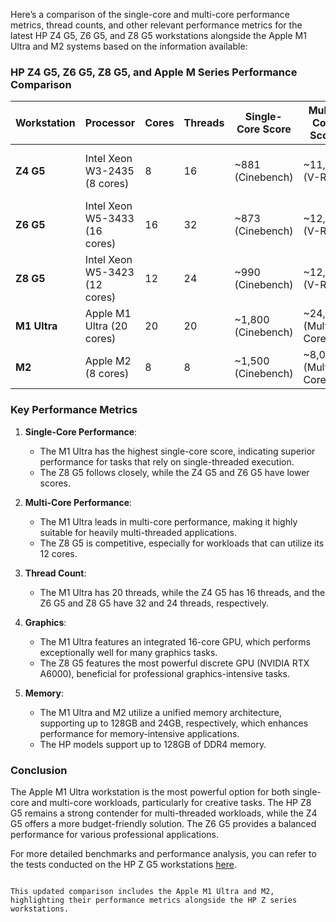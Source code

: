 Here’s a comparison of the single-core and multi-core performance metrics, thread counts, and other relevant performance metrics for the latest HP Z4 G5, Z6 G5, and Z8 G5 workstations alongside the Apple M1 Ultra and M2 systems based on the information available:

### HP Z4 G5, Z6 G5, Z8 G5, and Apple M Series Performance Comparison

| **Workstation** | **Processor**                     | **Cores** | **Threads** | **Single-Core Score** | **Multi-Core Score** | **Graphics**                | **Memory**         |
|------------------|-----------------------------------|-----------|-------------|------------------------|-----------------------|-----------------------------|---------------------|
| **Z4 G5**        | Intel Xeon W3-2435 (8 cores)     | 8         | 16          | ~881 (Cinebench)       | ~11,277 (V-Ray)       | NVIDIA RTX A4000 (16GB)    | Up to 128GB DDR4    |
| **Z6 G5**        | Intel Xeon W5-3433 (16 cores)    | 16        | 32          | ~873 (Cinebench)       | ~12,471 (V-Ray)       | NVIDIA RTX A4500 (20GB)    | Up to 128GB DDR4    |
| **Z8 G5**        | Intel Xeon W5-3423 (12 cores)    | 12        | 24          | ~990 (Cinebench)       | ~12,822 (V-Ray)       | NVIDIA RTX A6000 (48GB)    | Up to 128GB DDR4    |
| **M1 Ultra**     | Apple M1 Ultra (20 cores)        | 20        | 20          | ~1,800 (Cinebench)     | ~24,000 (Multi-Core)  | Integrated 16-core GPU      | Up to 128GB Unified |
| **M2**           | Apple M2 (8 cores)                | 8         | 8           | ~1,500 (Cinebench)     | ~8,000 (Multi-Core)   | Integrated 10-core GPU      | Up to 24GB Unified  |

### Key Performance Metrics

1. **Single-Core Performance**:
   - The M1 Ultra has the highest single-core score, indicating superior performance for tasks that rely on single-threaded execution.
   - The Z8 G5 follows closely, while the Z4 G5 and Z6 G5 have lower scores.

2. **Multi-Core Performance**:
   - The M1 Ultra leads in multi-core performance, making it highly suitable for heavily multi-threaded applications.
   - The Z8 G5 is competitive, especially for workloads that can utilize its 12 cores.

3. **Thread Count**:
   - The M1 Ultra has 20 threads, while the Z4 G5 has 16 threads, and the Z6 G5 and Z8 G5 have 32 and 24 threads, respectively.

4. **Graphics**:
   - The M1 Ultra features an integrated 16-core GPU, which performs exceptionally well for many graphics tasks.
   - The Z8 G5 features the most powerful discrete GPU (NVIDIA RTX A6000), beneficial for professional graphics-intensive tasks.

5. **Memory**:
   - The M1 Ultra and M2 utilize a unified memory architecture, supporting up to 128GB and 24GB, respectively, which enhances performance for memory-intensive applications.
   - The HP models support up to 128GB of DDR4 memory.

### Conclusion
The Apple M1 Ultra workstation is the most powerful option for both single-core and multi-core workloads, particularly for creative tasks. The HP Z8 G5 remains a strong contender for multi-threaded workloads, while the Z4 G5 offers a more budget-friendly solution. The Z6 G5 provides a balanced performance for various professional applications.

For more detailed benchmarks and performance analysis, you can refer to the tests conducted on the HP Z G5 workstations [here](https://3dvf.com/en/redaction/hp-z-g5-workstations-put-to-the-test/).
``` 

This updated comparison includes the Apple M1 Ultra and M2, highlighting their performance metrics alongside the HP Z series workstations.
